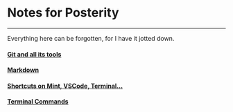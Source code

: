 # Notes for Posterity
___

Everything here can be forgotten, for I have it jotted down.

#### [Git and all its tools](/chGit.md)
#### [Markdown](/chMarkdown.md)
#### [Shortcuts on Mint, VSCode, Terminal...](/chShortcuts.md)
#### [Terminal Commands](/chTerminal.md)